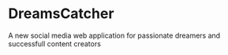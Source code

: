 # DreamsCatcher
A new social media web application for passionate dreamers and successfull content creators
